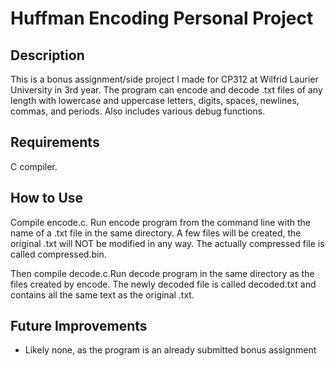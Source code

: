 # Huffman Encoding Personal Project
## Description
This is a bonus assignment/side project I made for CP312 at Wilfrid Laurier University in 3rd year. The program can encode and decode .txt files of any length with lowercase and uppercase letters, digits, spaces, newlines, commas, and periods. Also includes various debug functions.
## Requirements
C compiler.
## How to Use
Compile encode.c. Run encode program from the command line with the name of a .txt file in the same directory. A few files will be created, the original .txt will NOT be modified in any way. The actually compressed file is called compressed.bin.

Then compile decode.c.Run decode program in the same directory as the files created by encode. The newly decoded file is called decoded.txt and contains all the same text as the original .txt.
## Future Improvements
- Likely none, as the program is an already submitted bonus assignment
